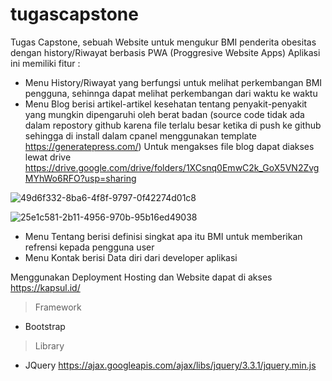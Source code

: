 # tugascapstone
Tugas Capstone,
sebuah Website untuk mengukur BMI penderita obesitas dengan history/Riwayat berbasis PWA (Proggresive Website Apps)
Aplikasi ini memiliki fitur :
  - Menu History/Riwayat yang berfungsi untuk melihat perkembangan BMI pengguna, sehinnga dapat melihat perkembangan dari waktu ke waktu
  - Menu Blog berisi artikel-artikel kesehatan tentang penyakit-penyakit yang mungkin dipengaruhi oleh berat badan (source code tidak ada dalam repostory github karena file terlalu besar ketika di push ke github sehingga di install dalam cpanel menggunakan template https://generatepress.com/) Untuk mengakses file blog dapat diakses lewat drive https://drive.google.com/drive/folders/1XCsnq0EmwC2k_GoX5VN2ZvgMYhWo6RFO?usp=sharing

![49d6f332-8ba6-4f8f-9797-0f42274d01c8](https://user-images.githubusercontent.com/57336670/147187551-425f2b31-e32c-4454-ba82-c7c85e6a3357.jpg)

![25e1c581-2b11-4956-970b-95b16ed49038](https://user-images.githubusercontent.com/57336670/147260927-3e41c361-f6ac-4930-984c-e3ae706ad07b.jpg)
  - Menu Tentang berisi definisi singkat apa itu BMI untuk memberikan refrensi kepada pengguna user
  - Menu Kontak berisi Data diri dari developer aplikasi

Menggunakan Deployment Hosting dan Website dapat di akses https://kapsul.id/

> Framework
  - Bootstrap
> Library
  - JQuery https://ajax.googleapis.com/ajax/libs/jquery/3.3.1/jquery.min.js
